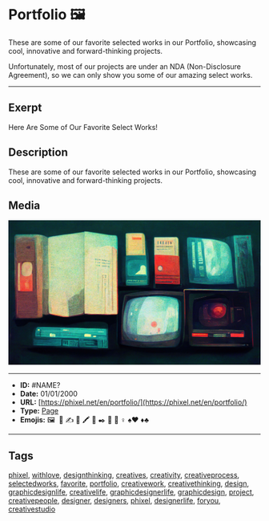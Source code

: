 # Portfolio 🖼️
These are some of our favorite selected works in our Portfolio, showcasing cool, innovative and forward-thinking projects.

Unfortunately, most of our projects are under an NDA (Non-Disclosure Agreement), so we can only show you some of our amazing select works.


------------
## Exerpt
Here Are Some of Our Favorite Select Works!
## Description
These are some of our favorite selected works in our Portfolio, showcasing cool, innovative and forward-thinking projects.
## Media
<img src="media/8ad46bbb/portfolio.jpg">

------------
- **ID:** #NAME?
- **Date:** 01/01/2000
- **URL:** [https://phixel.net/en/portfolio/](https://phixel.net/en/portfolio/)
- **Type:** [Page](#page)
- **Emojis:** 🖼 ️​ 💼 ​✍ 🎩 🖍 🌠 ✒️ 🎨 🤸 ‍♀ ♠♥ ♦♣

------------
## Tags
[phixel](#phixel), [withlove](#withlove), [designthinking](#designthinking), [creatives](#creatives), [creativity](#creativity), [creativeprocess](#creativeprocess), [selectedworks](#selectedworks), [favorite](#favorite), [portfolio](#portfolio), [creativework](#creativework), [creativethinking](#creativethinking), [design](#design), [graphicdesignlife](#graphicdesignlife), [creativelife](#creativelife), [graphicdesignerlife](#graphicdesignerlife), [graphicdesign](#graphicdesign), [project](#project), [creativepeople](#creativepeople), [designer](#designer), [designers](#designers), [phixel](#phixel), [designerlife](#designerlife), [foryou](#foryou), [creativestudio](#creativestudio)
